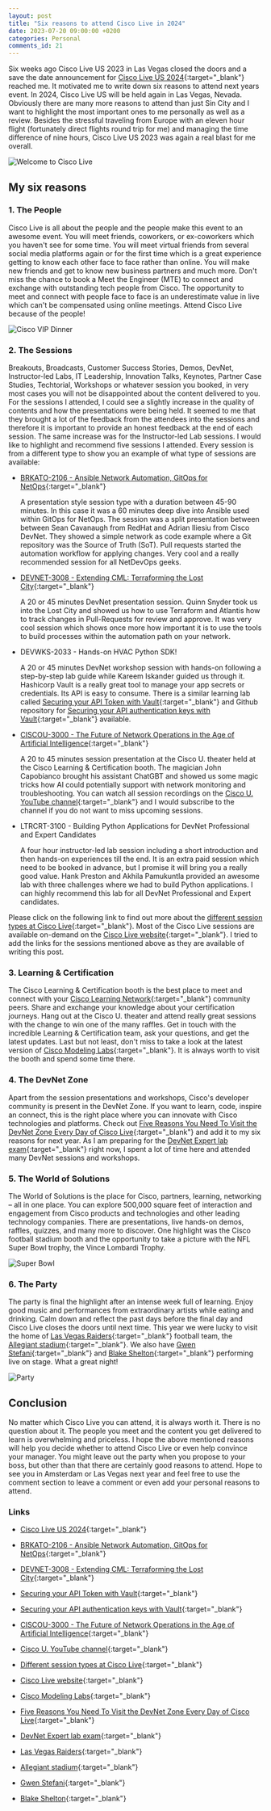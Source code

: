 ```yaml
---
layout: post
title: "Six reasons to attend Cisco Live in 2024"
date: 2023-07-20 09:00:00 +0200
categories: Personal
comments_id: 21
---
```


Six weeks ago Cisco Live US 2023 in Las Vegas closed the doors and a save the date announcement for [Cisco Live US 2024](https://www.ciscolive.com/global/cisco-live-2024.html#:~:text=Cisco%20Live%20will%20be%20held,2024%20in%20Las%20Vegas%2C%20Nevada.){:target="_blank"} reached me. It motivated me to write down six reasons to attend next years event. In 2024, Cisco Live US will be held again in Las Vegas, Nevada. Obviously there are many more reasons to attend than just Sin City and I want to highlight the most important ones to me personally as well as a review. Besides the stressful traveling from Europe with an eleven hour flight (fortunately direct flights round trip for me) and managing the time difference of nine hours, Cisco Live US 2023 was again a real blast for me overall.

![Welcome to Cisco Live](/images/clus23-welcome.jpeg "Welcome to Cisco Live")

## My six reasons

### 1. The People

Cisco Live is all about the people and the people make this event to an awesome event. You will meet friends, coworkers, or ex-coworkers which you haven't see for some time. You will meet virtual friends from several social media platforms again or for the first time which is a great experience getting to know each other face to face rather than online. You will make new friends and get to know new business partners and much more. Don't miss the chance to book a Meet the Engineer (MTE) to connect and exchange with outstanding tech people from Cisco. The opportunity to meet and connect with people face to face is an underestimate value in live which can't be compensated using online meetings. Attend Cisco Live because of the people!

![Cisco VIP Dinner](/images/clus23-cisco-vip.jpeg "Cisco VIP Dinner")

### 2. The Sessions

Breakouts, Broadcasts, Customer Success Stories, Demos, DevNet, Instructor-led Labs, IT Leadership, Innovation Talks, Keynotes, Partner Case Studies, Techtorial, Workshops or whatever session you booked, in very most cases you will not be disappointed about the content delivered to you. For the sessions I attended, I could see a slightly increase in the quality of contents and how the presentations were being held. It seemed to me that they brought a lot of the feedback from the attendees into the sessions and therefore it is important to provide an honest feedback at the end of each session. The same increase was for the Instructor-led Lab sessions. I would like to highlight and recommend five sessions I attended. Every session is from a different type to show you an example of what type of sessions are available:

- [BRKATO-2106 - Ansible Network Automation, GitOps for NetOps](https://www.ciscolive.com/on-demand/on-demand-details.html?#/session/1686177737934001Vsxq){:target="_blank"}

    A presentation style session type with a duration between 45-90 minutes. In this case it was a 60 minutes deep dive into Ansible used within GitOps for NetOps. The session was a split presentation between between Sean Cavanaugh from RedHat and Adrian Iliesiu from Cisco DevNet. They showed a simple network as code example where a Git repository was the Source of Truth (SoT). Pull requests started the automation workflow for applying changes. Very cool and a really recommended session for all NetDevOps geeks.

- [DEVNET-3008 - Extending CML: Terraforming the Lost City](https://www.ciscolive.com/on-demand/on-demand-details.html?#/session/1686177834043001Voj1){:target="_blank"}

    A 20 or 45 minutes DevNet presentation session. Quinn Snyder took us into the Lost City and showed us how to use Terraform and Atlantis how to track changes in Pull-Requests for review and approve. It was very cool session which shows once more how important it is to use the tools to build processes within the automation path on your network.

- DEVWKS-2033 - Hands-on HVAC Python SDK!

    A 20 or 45 minutes DevNet workshop session with hands-on following a step-by-step lab guide while Kareem Iskander guided us through it. Hashicorp Vault is a really great tool to manage your app secrets or credentials. Its API is easy to consume. There is a similar learning lab called [Securing your API Token with Vault](https://developer.cisco.com/learning/labs/ll_hvac_sdk/introduction/){:target="_blank"} and Github repository for [Securing your API authentication keys with Vault](https://github.com/CiscoDevNet/vault){:target="_blank"} available.

- [CISCOU-3000 - The Future of Network Operations in the Age of Artificial Intelligence](https://www.youtube.com/live/_7UInnGK5qI?feature=share){:target="_blank"}

    A 20 to 45 minutes session presentation at the Cisco U. theater held at the Cisco Learning & Certification booth. The magician John Capobianco brought his assistant ChatGBT and showed us some magic tricks how AI could potentially support with network monitoring and troubleshooting. You can watch all session recordings on the [Cisco U. YouTube channel](https://www.youtube.com/@CiscoUtube){:target="_blank"} and I would subscribe to the channel if you do not want to miss upcoming sessions.

- LTRCRT-3100 - Building Python Applications for DevNet Professional and Expert Candidates

    A four hour instructor-led lab session including a short introduction and then hands-on experiences till the end. It is an extra paid session which need to be booked in advance, but I promise it will bring you a really good value. Hank Preston and Akhila Pamukuntla provided an awesome lab with three challenges where we had to build Python applications. I can highly recommend this lab for all DevNet Professional and Expert candidates.

Please click on the following link to find out more about the [different session types at Cisco Live](https://www.ciscolive.com/global/learn/technical-education/session-catalog/session-types.html){:target="_blank"}. Most of the Cisco Live sessions are available on-demand on the [Cisco Live website](https://www.ciscolive.com/on-demand.html?zid=pp){:target="_blank"}. I tried to add the links for the sessions mentioned above as they are available of writing this post.

### 3. Learning & Certification

The Cisco Learning & Certification booth is the best place to meet and connect with your [Cisco Learning Network](https://learningnetwork.cisco.com/s/){:target="_blank"} community peers. Share and exchange your knowledge about your certification journeys. Hang out at the Cisco U. theater and attend really great sessions with the change to win one of the many raffles. Get in touch with the incredible Learning & Certification team, ask your questions, and get the latest updates. Last but not least, don't miss to take a look at the latest version of [Cisco Modeling Labs](https://developer.cisco.com/modeling-labs/){:target="_blank"}. It is always worth to visit the booth and spend some time there.

### 4. The DevNet Zone

Apart from the session presentations and workshops, Cisco's developer community is present in the DevNet Zone. If you want to learn, code, inspire an connect, this is the right place where you can innovate with Cisco technologies and platforms. Check out [Five Reasons You Need To Visit the DevNet Zone Every Day of Cisco Live](https://blogs.cisco.com/developer/5reasons01){:target="_blank"} and add it to my six reasons for next year. As I am preparing for the [DevNet Expert lab exam](https://learningnetwork.cisco.com/s/devnet-expert){:target="_blank"} right now, I spent a lot of time here and attended many DevNet sessions and workshops.

### 5. The World of Solutions

The World of Solutions is the place for Cisco, partners, learning, networking – all in one place. You can explore 500,000 square feet of interaction and engagement from Cisco products and technologies and other leading technology companies. There are presentations, live hands-on demos, raffles, quizzes, and many more to discover. One highlight was the Cisco football stadium booth and the opportunity to take a picture with the NFL Super Bowl trophy, the Vince Lombardi Trophy.

![Super Bowl](/images/clus23-superbowl.jpeg "Super Bowl")

### 6. The Party

The party is final the highlight after an intense week full of learning. Enjoy good music and performances from extraordinary artists while eating and drinking. Calm down and reflect the past days before the final day and Cisco Live closes the doors until next time. This year we were lucky to visit the home of [Las Vegas Raiders](https://www.raiders.com){:target="_blank"} football team, the [Allegiant stadium](https://www.allegiantstadium.com){:target="_blank"}. We also have [Gwen Stefani](https://www.gwenstefani.com){:target="_blank"} and [Blake Shelton](https://www.blakeshelton.com){:target="_blank"} performing live on stage. What a great night!

![Party](/images/clus23-party.jpeg "Party")

## Conclusion

No matter which Cisco Live you can attend, it is always worth it. There is no question about it. The people you meet and the content you get delivered to learn is overwhelming and priceless. I hope the above mentioned reasons will help you decide whether to attend Cisco Live or even help convince your manager. You might leave out the party when you propose to your boss, but other than that there are certainly good reasons to attend. Hope to see you in Amsterdam or Las Vegas next year and feel free to use the comment section to leave a comment or even add your personal reasons to attend.

### Links

- [Cisco Live US 2024](https://www.ciscolive.com/global/cisco-live-2024.html#:~:text=Cisco%20Live%20will%20be%20held,2024%20in%20Las%20Vegas%2C%20Nevada.){:target="_blank"}

- [BRKATO-2106 - Ansible Network Automation, GitOps for NetOps](https://www.ciscolive.com/on-demand/on-demand-details.html?#/session/1686177737934001Vsxq){:target="_blank"}

- [DEVNET-3008 - Extending CML: Terraforming the Lost City](https://www.ciscolive.com/on-demand/on-demand-details.html?#/session/1686177834043001Voj1){:target="_blank"}

- [Securing your API Token with Vault](https://developer.cisco.com/learning/labs/ll_hvac_sdk/introduction/){:target="_blank"}

- [Securing your API authentication keys with Vault](https://github.com/CiscoDevNet/vault){:target="_blank"}

- [CISCOU-3000 - The Future of Network Operations in the Age of Artificial Intelligence](https://www.youtube.com/live/_7UInnGK5qI?feature=share){:target="_blank"}

- [Cisco U. YouTube channel](https://www.youtube.com/@CiscoUtube){:target="_blank"}

- [Different session types at Cisco Live](https://www.ciscolive.com/global/learn/technical-education/session-catalog/session-types.html){:target="_blank"}

- [Cisco Live website](https://www.ciscolive.com/on-demand.html?zid=pp){:target="_blank"}

- [Cisco Modeling Labs](https://developer.cisco.com/modeling-labs/){:target="_blank"}

- [Five Reasons You Need To Visit the DevNet Zone Every Day of Cisco Live](https://blogs.cisco.com/developer/5reasons01){:target="_blank"}

- [DevNet Expert lab exam](https://learningnetwork.cisco.com/s/devnet-expert){:target="_blank"}

- [Las Vegas Raiders](https://www.raiders.com){:target="_blank"}

- [Allegiant stadium](https://www.allegiantstadium.com){:target="_blank"}

- [Gwen Stefani](https://www.gwenstefani.com){:target="_blank"}

- [Blake Shelton](https://www.blakeshelton.com){:target="_blank"}
